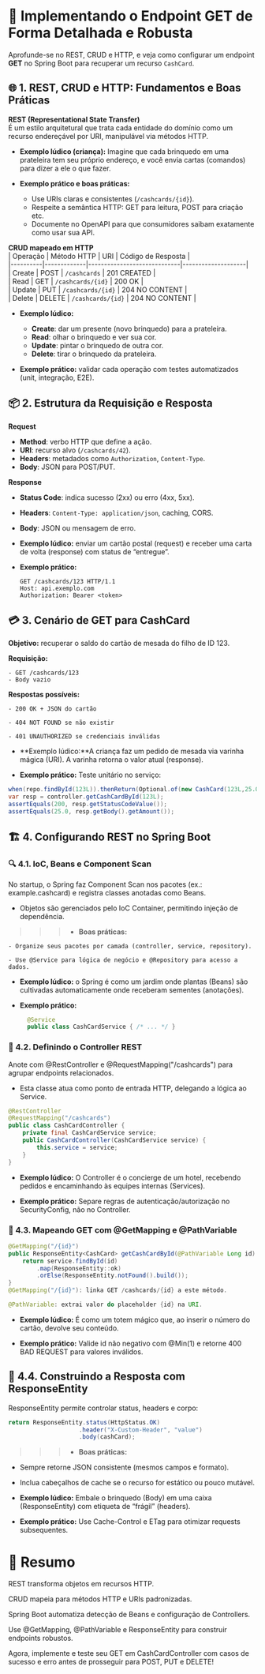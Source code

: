 # 🚀 Implementando o Endpoint GET de Forma Detalhada e Robusta

Aprofunde-se no REST, CRUD e HTTP, e veja como configurar um endpoint **GET** no Spring Boot para recuperar um recurso `CashCard`.


## 🌐 1. REST, CRUD e HTTP: Fundamentos e Boas Práticas

**REST (Representational State Transfer)**  
É um estilo arquitetural que trata cada entidade do domínio como um recurso endereçável por URI, manipulável via métodos HTTP.


  - **Exemplo lúdico (criança):** Imagine que cada brinquedo em uma prateleira tem seu próprio endereço, e você envia cartas (comandos) para dizer a ele o que fazer.  


  - **Exemplo prático e boas práticas:**  
    - Use URIs claras e consistentes (`/cashcards/{id}`).  
    - Respeite a semântica HTTP: GET para leitura, POST para criação etc.  
    - Documente no OpenAPI para que consumidores saibam exatamente como usar sua API.


  **CRUD mapeado em HTTP**  
  | Operação | Método HTTP | URI                         | Código de Resposta |  
  |----------|-------------|-----------------------------|--------------------|  
  | Create   | POST        | `/cashcards`                | 201 CREATED        |  
  | Read     | GET         | `/cashcards/{id}`           | 200 OK             |  
  | Update   | PUT         | `/cashcards/{id}`           | 204 NO CONTENT     |  
  | Delete   | DELETE      | `/cashcards/{id}`           | 204 NO CONTENT     |  


  - **Exemplo lúdico:**
    
    - **Create**: dar um presente (novo brinquedo) para a prateleira.  
    - **Read**: olhar o brinquedo e ver sua cor.  
    - **Update**: pintar o brinquedo de outra cor.  
    - **Delete**: tirar o brinquedo da prateleira.  
  
  
  - **Exemplo prático:** validar cada operação com testes automatizados (unit, integração, E2E).


## 📦 2. Estrutura da Requisição e Resposta

**Request**  

  - **Method**: verbo HTTP que define a ação.  
  - **URI**: recurso alvo (`/cashcards/42`).  
  - **Headers**: metadados como `Authorization`, `Content-Type`.  
  - **Body**: JSON para POST/PUT.  


**Response**

  - **Status Code**: indica sucesso (2xx) ou erro (4xx, 5xx).  
  - **Headers**: `Content-Type: application/json`, caching, CORS.  
  - **Body**: JSON ou mensagem de erro.  


  - **Exemplo lúdico:** enviar um cartão postal (request) e receber uma carta de volta (response) com status de “entregue”.
    
  - **Exemplo prático:**
    
    ```http
    GET /cashcards/123 HTTP/1.1
    Host: api.exemplo.com
    Authorization: Bearer <token>
    ```


## 💳 3. Cenário de GET para CashCard

**Objetivo:** recuperar o saldo do cartão de mesada do filho de ID 123.

  **Requisição:**

    - GET /cashcards/123
    - Body vazio


  **Respostas possíveis:**

    - 200 OK + JSON do cartão

    - 404 NOT FOUND se não existir

    - 401 UNAUTHORIZED se credenciais inválidas


  - **Exemplo lúdico:**A criança faz um pedido de mesada via varinha mágica (URI). 
  A varinha retorna o valor atual (response).

  - **Exemplo prático:** Teste unitário no serviço:


  ```java
  when(repo.findById(123L)).thenReturn(Optional.of(new CashCard(123L,25.0)));
  var resp = controller.getCashCardById(123L);
  assertEquals(200, resp.getStatusCodeValue());
  assertEquals(25.0, resp.getBody().getAmount());
  ```


## 🏗️ 4. Configurando REST no Spring Boot

### 🔍 4.1. IoC, Beans e Component Scan

No startup, o Spring faz Component Scan nos pacotes (ex.: example.cashcard) e registra classes anotadas como Beans.

  - Objetos são gerenciados pelo IoC Container, permitindo injeção de dependência.

  >>> - **Boas práticas:**

    - Organize seus pacotes por camada (controller, service, repository).
  
    - Use @Service para lógica de negócio e @Repository para acesso a dados.

  >>>

  - **Exemplo lúdico:** o Spring é como um jardim onde plantas (Beans) são cultivadas automaticamente onde receberam sementes (anotações).

  - **Exemplo prático:**

    ```java
      @Service
      public class CashCardService { /* ... */ }
    ```

### 📡 4.2. Definindo o Controller REST

Anote com @RestController e @RequestMapping("/cashcards") para agrupar endpoints relacionados.

  - Esta classe atua como ponto de entrada HTTP, delegando a lógica ao Service.

  ```java
  @RestController
  @RequestMapping("/cashcards")
  public class CashCardController {
      private final CashCardService service;
      public CashCardController(CashCardService service) {
          this.service = service;
      }
  }
  ```

 - **Exemplo lúdico:** O Controller é o concierge de um hotel, recebendo pedidos e encaminhando às equipes internas (Services).

 - **Exemplo prático:** Separe regras de autenticação/autorização no SecurityConfig, não no Controller.


### 🚦 4.3. Mapeando GET com @GetMapping e @PathVariable

  ```java
  @GetMapping("/{id}")
  public ResponseEntity<CashCard> getCashCardById(@PathVariable Long id) {
      return service.findById(id)
          .map(ResponseEntity::ok)
          .orElse(ResponseEntity.notFound().build());
  }
  @GetMapping("/{id}"): linka GET /cashcards/{id} a este método.

  @PathVariable: extrai valor do placeholder {id} na URI.
  ```

 - **Exemplo lúdico:** É como um totem mágico que, ao inserir o número do cartão, devolve seu conteúdo.

 - **Exemplo prático:** Valide id não negativo com @Min(1) e retorne 400 BAD REQUEST para valores inválidos.


## 📨 4.4. Construindo a Resposta com ResponseEntity

ResponseEntity permite controlar status, headers e corpo:

  ```java
  return ResponseEntity.status(HttpStatus.OK)
                      .header("X-Custom-Header", "value")
                      .body(cashCard);
  ```

  >>> - **Boas práticas:**

  - Sempre retorne JSON consistente (mesmos campos e formato).

  - Inclua cabeçalhos de cache se o recurso for estático ou pouco mutável.

  >>>

  - **Exemplo lúdico:** Embale o brinquedo (Body) em uma caixa (ResponseEntity) com etiqueta de “frágil” (headers).

  - **Exemplo prático:** Use Cache-Control e ETag para otimizar requests subsequentes.


# 🎯 Resumo

  REST transforma objetos em recursos HTTP.

  CRUD mapeia para métodos HTTP e URIs padronizadas.

  Spring Boot automatiza detecção de Beans e configuração de Controllers.

  Use @GetMapping, @PathVariable e ResponseEntity para construir endpoints robustos.

  Agora, implemente e teste seu GET em CashCardController com casos de sucesso e erro antes de prosseguir para POST, PUT e DELETE!